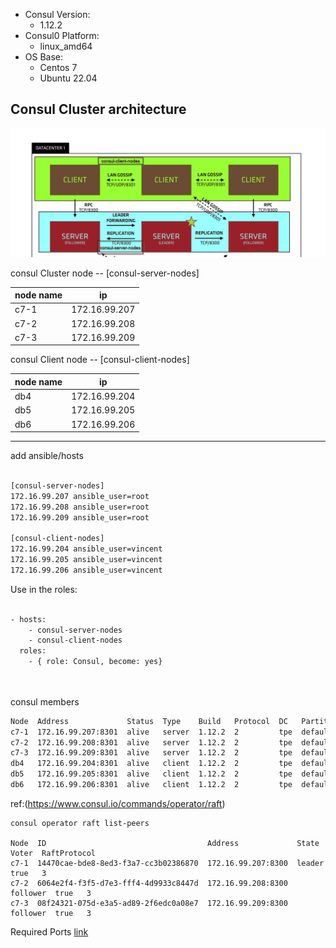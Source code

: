 
* Consul Version:  
    - 1.12.2
* Consul0 Platform: 
    - linux_amd64
* OS Base: 
  - Centos 7 
  - Ubuntu 22.04

## Consul Cluster architecture

![Screenshot](image/Consul-Architecture2.png)



consul Cluster node -- [consul-server-nodes]

| node name | ip |   
|--|--|
|c7-1  |172.16.99.207  |   
|c7-2 | 172.16.99.208| 
| c7-3  | 172.16.99.209     |  

consul Client node -- [consul-client-nodes]

| node name | ip |   
|--|--|
|db4  |172.16.99.204  |   
|db5 | 172.16.99.205| 
| db6 | 172.16.99.206     |  


-------

add ansible/hosts
```bash

[consul-server-nodes]
172.16.99.207 ansible_user=root
172.16.99.208 ansible_user=root
172.16.99.209 ansible_user=root

[consul-client-nodes]
172.16.99.204 ansible_user=vincent
172.16.99.205 ansible_user=vincent
172.16.99.206 ansible_user=vincent


```

Use in the roles:

```bash

- hosts: 
    - consul-server-nodes 
    - consul-client-nodes
  roles:
    - { role: Consul, become: yes}




```







consul members

```bash
Node  Address             Status  Type    Build   Protocol  DC   Partition  Segment
c7-1  172.16.99.207:8301  alive   server  1.12.2  2         tpe  default    <all>
c7-2  172.16.99.208:8301  alive   server  1.12.2  2         tpe  default    <all>
c7-3  172.16.99.209:8301  alive   server  1.12.2  2         tpe  default    <all>
db4   172.16.99.204:8301  alive   client  1.12.2  2         tpe  default    <default>
db5   172.16.99.205:8301  alive   client  1.12.2  2         tpe  default    <default>
db6   172.16.99.206:8301  alive   client  1.12.2  2         tpe  default    <default>
```

ref:(https://www.consul.io/commands/operator/raft)
```
consul operator raft list-peers

Node  ID                                    Address             State     Voter  RaftProtocol
c7-1  14470cae-bde8-8ed3-f3a7-cc3b02386870  172.16.99.207:8300  leader    true   3
c7-2  6064e2f4-f3f5-d7e3-fff4-4d9933c8447d  172.16.99.208:8300  follower  true   3
c7-3  08f24321-075d-e3a5-ad89-2f6edc0a08e7  172.16.99.209:8300  follower  true   3
```


Required Ports [link](https://www.consul.io/docs/install/ports)